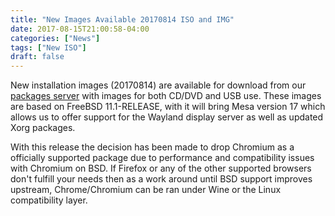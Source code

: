 ```yaml
---
title: "New Images Available 20170814 ISO and IMG"
date: 2017-08-15T21:00:58-04:00
categories: ["News"]
tags: ["New ISO"]
draft: false
---
```

New installation images (20170814) are available for download from our [packages
server](https://packages.pacbsd.org/iso/) with images for both CD/DVD and USB
use. These images are based on FreeBSD 11.1-RELEASE, with it will bring Mesa
version 17 which allows us to offer support for the Wayland display server as
well as updated Xorg packages.

With this release the decision has been made to drop Chromium as a officially
supported package due to performance and compatibility issues with Chromium on
BSD. If Firefox or any of the other supported browsers don't fulfill your needs
then as a work around until BSD support improves upstream, Chrome/Chromium can
be ran under Wine or the Linux compatibility layer.
